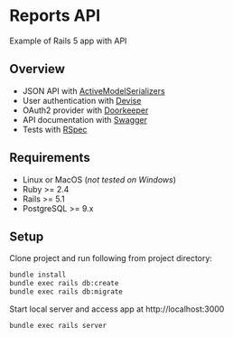 # Reports API

Example of Rails 5 app with API

## Overview
* JSON API with [ActiveModelSerializers](https://github.com/rails-api/active_model_serializers)
* User authentication with [Devise](https://github.com/plataformatec/devise)
* OAuth2 provider with [Doorkeeper](https://github.com/doorkeeper-gem/doorkeeper)
* API documentation with [Swagger](https://github.com/richhollis/swagger-docs)
* Tests with [RSpec](https://github.com/rspec/rspec-rails)

## Requirements
* Linux or MacOS (*not tested on Windows*)
* Ruby >= 2.4
* Rails >= 5.1
* PostgreSQL >= 9.x

## Setup
Clone project and run following from project directory:

```bash
bundle install
bundle exec rails db:create
bundle exec rails db:migrate
```

Start local server and access app at http://localhost:3000
```bash
bundle exec rails server
```
